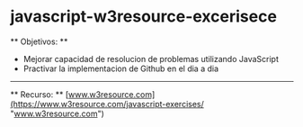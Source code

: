 # javascript-w3resource-excerisece


** Objetivos:  **
 - Mejorar capacidad de resolucion de problemas utilizando JavaScript 
 - Practivar la implementacion de Github en el dia a dia
 
 

------------
** Recurso: **
[www.w3resource.com](https://www.w3resource.com/javascript-exercises/ "www.w3resource.com")


 
